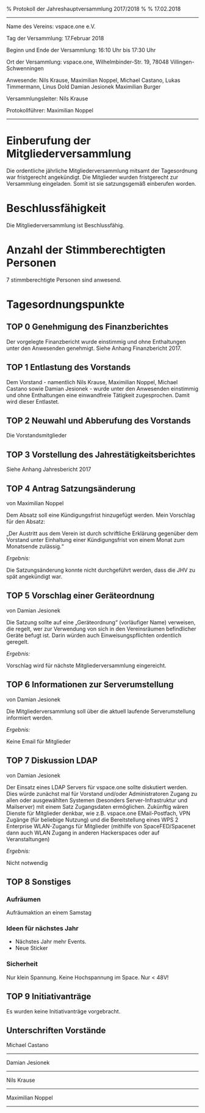 % Protokoll der Jahreshauptversammlung 2017/2018
%
% 17.02.2018

---------------------------------       --------------------------------
Name des Vereins:                       vspace.one e.V.

Tag der Versammlung:                    17.Februar 2018

Beginn und Ende der Versammlung:        16:10 Uhr bis 17:30 Uhr

Ort der Versammlung:                    vspace.one,
                                        Wilhelmbinder-Str. 19,
                                        78048 Villingen-Schwenningen

Anwesende:                              Nils Krause,
                                        Maximilian Noppel,
                                        Michael Castano,
                                        Lukas Timmermann,
                                        Linus Dold
                                        Damian Jesionek
                                        Maximilian Burger

Versammlungsleiter:                     Nils Krause

Protokollführer:                        Maximilian Noppel

---------------------------------       --------------------------------


# Einberufung der Mitgliederversammlung
Die ordentliche jährliche Mitgliederversammlung mitsamt der Tagesordnung war fristgerecht angekündigt. Die Mitglieder
wurden fristgerecht zur Versammlung eingeladen. Somit ist sie satzungsgemäß einberufen worden.

# Beschlussfähigkeit
Die Mitgliederversammlung ist Beschlussfähig.

# Anzahl der Stimmberechtigten Personen
7 stimmberechtigte Personen sind anwesend.

# Tagesordnungspunkte

## TOP 0 Genehmigung des Finanzberichtes
Der vorgelegte Finanzbericht wurde einstimmig und ohne Enthaltungen unter den Anwesenden genehmigt. Siehe Anhang Finanzbericht 2017.

## TOP 1 Entlastung des Vorstands
Dem Vorstand - namentlich Nils Krause, Maximilian Noppel, Michael Castano sowie Damian Jesionek - wurde unter den Anwesenden einstimmig und ohne Enthaltungen eine einwandfreie Tätigkeit zugesprochen. Damit wird dieser Entlastet.

## TOP 2 Neuwahl und Abberufung des Vorstands
Die Vorstandsmitglieder

## TOP 3 Vorstellung des Jahrestätigkeitsberichtes
Siehe Anhang Jahresbericht 2017

## TOP 4 Antrag Satzungsänderung
von Maximilian Noppel

Dem Absatz soll eine Kündigungsfrist hinzugefügt werden. Mein Vorschlag für den Absatz:

„Der Austritt aus dem Verein ist durch schriftliche Erklärung gegenüber dem Vorstand unter Einhaltung einer Kündigungsfrist von einem Monat zum Monatsende zulässig.“

*Ergebnis:*

Die Satzungsänderung konnte nicht durchgeführt werden, dass die JHV zu spät angekündigt war.


## TOP 5 Vorschlag einer Geräteordnung
von Damian Jesionek

Die Satzung sollte auf eine „Geräteordnung“ (vorläufiger Name) verweisen, die regelt, wer zur Verwendung von sich in den Vereinsräumen befindlicher Geräte befugt ist. Darin würden auch Einweisungspflichten ordentlich geregelt.

*Ergebnis:*

Vorschlag wird für nächste Mitgliederversammlung eingereicht.

## TOP 6 Informationen zur Serverumstellung
von Damian Jesionek

Die Mitgliederversammlung soll über die aktuell laufende Serverumstellung informiert werden.

*Ergebnis:*

Keine Email für Mitglieder

## TOP 7 Diskussion LDAP
von Damian Jesionek

Der Einsatz eines LDAP Servers für vspace.one sollte diskutiert werden. Dies würde zunächst mal für Vorstand und/oder Administratoren Zugang zu allen oder ausgewählten Systemen (besonders Server-Infrastruktur und Mailserver) mit einem Satz Zugangsdaten ermöglichen. Zukünftig wären Dienste für Mitglieder denkbar, wie z.B. vspace.one EMail-Postfach, VPN Zugänge (für beliebige Nutzung) und die Bereitstellung eines WPS 2 Enterprise WLAN-Zugangs für Mitglieder (mithilfe von SpaceFED/Spacenet dann auch WLAN Zugang in anderen Hackerspaces oder auf Veranstaltungen)


*Ergebnis:*

Nicht notwendig

## TOP 8 Sonstiges
### Aufräumen
Aufräumaktion an einem Samstag

### Ideen für nächstes Jahr
+ Nächstes Jahr mehr Events.
+ Neue Sticker

### Sicherheit
Nur klein Spannung. Keine Hochspannung im Space. Nur < 48V!

## TOP 9 Initiativanträge
Es wurden keine Initiativanträge vorgebracht.

## Unterschriften Vorstände

Michael Castano

-----------------


Damian Jesionek

-----------------

Nils Krause

-----------------

Maximilian Noppel

-----------------